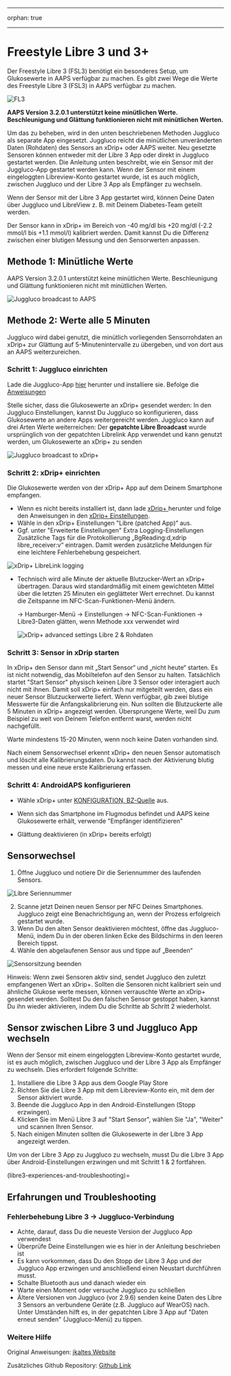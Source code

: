 - - -
orphan: true
- - -

# **Freestyle Libre 3** und 3+

Der Freestyle Libre 3 (FSL3) benötigt ein besonderes Setup, um Glukosewerte in AAPS verfügbar zu machen. Es gibt zwei Wege die Werte des Freestyle Libre 3 (FSL3) in AAPS verfügbar zu machen.

![FL3](../images/d912c1d3-06d2-4b58-ad7c-025ca1980fae.jpeg)

**AAPS Version 3.2.0.1 unterstützt keine minütlichen Werte. Beschleunigung und Glättung funktionieren nicht mit minütlichen Werten.**

Um das zu beheben, wird in den unten beschriebenen Methoden Juggluco als separate App eingesetzt. Juggluco reicht die minütlichen unveränderten Daten (Rohdaten) des Sensors an xDrip+ oder AAPS weiter. Neu gesetzte Sensoren können entweder mit der Libre 3 App oder direkt in Juggluco gestartet werden. Die Anleitung unten beschreibt, wie ein Sensor mit der Juggluco-App gestartet werden kann. Wenn der Sensor mit einem eingeloggten Libreview-Konto gestartet wurde, ist es auch möglich, zwischen Juggluco und der Libre 3 App als Empfänger zu wechseln.

Wenn der Sensor mit der Libre 3 App gestartet wird, können Deine Daten über Juggluco und LibreView z. B. mit Deinem Diabetes-Team geteilt werden.

Der Sensor kann in xDrip+ im Bereich von -40 mg/dl bis +20 mg/dl (-2.2 mmol/l bis +1.1 mmol/l) kalibriert werden. Damit kannst Du die Differenz zwischen einer blutigen Messung und den Sensorwerten anpassen.

## Methode 1: Minütliche Werte
AAPS Version 3.2.0.1 unterstützt keine minütlichen Werte. Beschleunigung und Glättung funktionieren nicht mit minütlichen Werten.

![Juggluco broadcast to AAPS](../images/Juggluco_AAPS.png)


## Methode 2: Werte alle 5 Minuten
Juggluco wird dabei genutzt, die minütlich vorliegenden Sensorrohdaten an xDrip+ zur Glättung auf 5-Minutenintervalle zu übergeben, und von dort aus an AAPS weiterzureichen.

### Schritt 1: Juggluco einrichten
Lade die Juggluco-App [hier](https://www.juggluco.nl/Juggluco/download.html) herunter und installiere sie. Befolge die [Anweisungen](https://www.juggluco.nl/Juggluco/libre3/)

Stelle sicher, dass die Glukosewerte an xDrip+ gesendet werden: In den Juggluco Einstellungen, kannst Du Juggluco so konfigurieren, dass Glukosewerte an andere Apps weitergereicht werden. Juggluco kann auf drei Arten Werte weiterreichen: Der **gepatchte Libre Broadcast** wurde ursprünglich von der gepatchten Librelink App verwendet und kann genutzt werden, um Glukosewerte an xDrip+ zu senden

![Juggluco broadcast to xDrip+](../images/Juggluco_xDrip.png)

### Schritt 2: xDrip+ einrichten

Die Glukosewerte werden von der xDrip+ App auf dem Deinem Smartphone empfangen.

- Wenn es nicht bereits installiert ist, dann lade [xDrip+ ](https://github.com/NightscoutFoundation/xDrip) herunter und folge den Anweisungen in den [xDrip+ Einstellungen](../CompatibleCgms/xDrip.md).
- Wähle in den xDrip+ Einstellungen "Libre (patched App)“ aus.
- Ggf. unter "Erweiterte Einstellungen" Extra Logging-Einstellungen Zusätzliche Tags für die Protokollierung „BgReading:d,xdrip libre_receiver:v“ eintragen. Damit werden zusätzliche Meldungen für eine leichtere Fehlerbehebung gespeichert.

![xDrip+ LibreLink logging](../images/Libre2_Tags.png)

- Technisch wird alle Minute der aktuelle Blutzucker-Wert an xDrip+ übertragen. Daraus wird standardmäßig mit einem gewichteten Mittel über die letzten 25 Minuten ein geglätteter Wert errechnet. Du kannst die Zeitspanne im NFC-Scan-Funktionen-Menü ändern.

  → Hamburger-Menü → Einstellungen → NFC-Scan-Funktionen → Libre3-Daten glätten, wenn Methode xxx verwendet wird

  ![xDrip+ advanced settings Libre 2 & Rohdaten](../images/xDrip_Libre3_Smooth.png)



### Schritt 3: Sensor in xDrip starten

In xDrip+ den Sensor dann mit „Start Sensor“ und „nicht heute“ starten. Es ist nicht notwendig, das Mobiltelefon auf den Sensor zu halten. Tatsächlich startet "Start Sensor" physisch keinen Libre 3 Sensor oder interagiert auch nicht mit ihnen. Damit soll xDrip+ einfach nur mitgeteilt werden, dass ein neuer Sensor Blutzuckerwerte liefert. Wenn verfügbar, gib zwei blutige Messwerte für die Anfangskalibrierung ein. Nun sollten die Blutzuckerte alle 5 Minuten in xDrip+ angezeigt werden. Übersprungene Werte, weil Du zum Beispiel zu weit von Deinem Telefon entfernt warst, werden nicht nachgefüllt.

Warte mindestens 15-20 Minuten, wenn noch keine Daten vorhanden sind.

Nach einem Sensorwechsel erkennt xDrip+ den neuen Sensor automatisch und löscht alle Kalibrierungsdaten. Du kannst nach der Aktivierung blutig messen und eine neue erste Kalibrierung erfassen.

### Schritt 4: AndroidAPS konfigurieren

- Wähle xDrip+ unter [KONFIGURATION, BZ-Quelle](#Config-Builder-bg-source) aus.

- Wenn sich das Smartphone im Flugmodus befindet und AAPS keine Glukosewerte erhält, verwende "Empfänger identifizieren"
- Glättung deaktivieren (in xDrip+ bereits erfolgt)

## Sensorwechsel

1. Öffne Juggluco und notiere Dir die Seriennummer des laufenden Sensors.

![Libre Seriennummer](../images/libre3/step_13.jpg)

2. Scanne jetzt Deinen neuen Sensor per NFC Deines Smartphones. Juggluco zeigt eine Benachrichtigung an, wenn der Prozess erfolgreich gestartet wurde.
3. Wenn Du den alten Sensor deaktivieren möchtest, öffne das Juggluco-Menü, indem Du in der oberen linken Ecke des Bildschirms in den leeren Bereich tippst.
4. Wähle den abgelaufenen Sensor aus und tippe auf „Beenden“

![Sensorsitzung beenden](../images/libre3/step_14.jpg)

Hinweis: Wenn zwei Sensoren aktiv sind, sendet Juggluco den zuletzt empfangenen Wert an xDrip+. Sollten die Sensoren nicht kalibriert sein und ähnliche Glukose werte messen, können verrauschte Werte an xDrip+ gesendet werden. Solltest Du den falschen Sensor gestoppt haben, kannst Du ihn wieder aktivieren, indem Du die Schritte ab Schritt 2 wiederholst.

## Sensor zwischen Libre 3 und Juggluco App wechseln

Wenn der Sensor mit einem eingeloggten Libreview-Konto gestartet wurde, ist es auch möglich, zwischen Juggluco und der Libre 3 App als Empfänger zu wechseln. Dies erfordert folgende Schritte:

1. Installiere die Libre 3 App aus dem Google Play Store
2. Richten Sie die Libre 3 App mit dem Libreview-Konto ein, mit dem der Sensor aktiviert wurde.
3. Beende die Juggluco App in den Android-Einstellungen (Stopp erzwingen).
4. Klicken Sie im Menü Libre 3 auf "Start Sensor", wählen Sie "Ja", "Weiter" und scannen Ihren Sensor.
5. Nach einigen Minuten sollten die Glukosewerte in der Libre 3 App angezeigt werden.

Um von der Libre 3 App zu Juggluco zu wechseln, musst Du die Libre 3 App über Android-Einstellungen erzwingen und mit Schritt 1 & 2 fortfahren.

(libre3-experiences-and-troubleshooting)=
## Erfahrungen und Troubleshooting

### Fehlerbehebung Libre 3 -> Juggluco-Verbindung

- Achte, darauf, dass Du die neueste Version der Juggluco App verwendest
- Überprüfe Deine Einstellungen wie es hier in der Anleitung beschrieben ist
- Es kann vorkommen, dass Du den Stopp der Libre 3 App und der Juggluco App erzwingen und anschließend einen Neustart durchführen musst.
- Schalte Bluetooth aus und danach wieder ein
- Warte einen Moment oder versuche Juggluco zu schließen
- Ältere Versionen von Juggluco (vor 2.9.6) senden keine Daten des Libre 3 Sensors an verbundene Geräte (z.B. Juggluco auf WearOS) nach. Unter Umständen hilft es, in der gepatchten Libre 3 App auf "Daten erneut senden" (Juggluco-Menü) zu tippen.

### Weitere Hilfe

Original Anweisungen: [jkaltes Website](https://www.juggluco.nl/Juggluco/libre3/)

Zusätzliches Github Repository: [Github Link](https://github.com/maheini/FreeStyle-Libre-3-patch)
